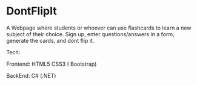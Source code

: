 # DontFlipIt

A Webpage where students or whoever can use flashcards to learn a new subject of their choice. 
Sign up, enter questions/answers in a form, generate the cards, and dont flip it. 

Tech: 

Frontend: 
HTML5
CSS3 ( Bootstrap) 

BackEnd:
C# (.NET) 
